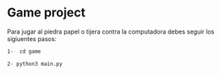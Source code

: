 # Game project

Para jugar al piedra papel o tijera contra la computadora debes seguir los sigiuentes pasos:
```sh
1-  cd game

2- python3 main.py
```
